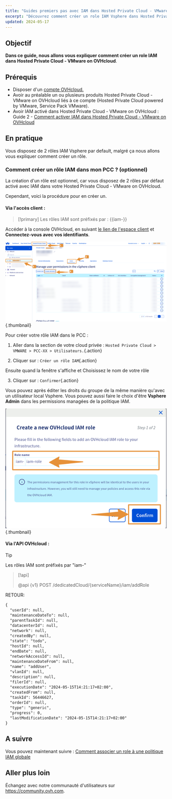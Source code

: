 ```yaml
---
title: "Guides premiers pas avec IAM dans Hosted Private Cloud - VMware on OVHcloud"
excerpt: "Découvrez comment créer un role IAM Vsphere dans Hosted Private Cloud - VMware on OVHcloud"
updated: 2024-05-17
---
```


## Objectif

**Dans ce guide, nous allons vous expliquer comment créer un role IAM dans Hosted Private Cloud - VMware on OVHcloud**.

## Prérequis

- Disposer d'un [compte OVHcloud.](/pages/account_and_service_management/account_information/ovhcloud-account-creation)
- Avoir au préalable un ou plusieurs produits Hosted Private Cloud - VMware on OVHcloud liés à ce compte (Hosted Private Cloud powered by VMware, Service Pack VMware).
- Avoir IAM activé dans Hosted Private Cloud - VMware on OVHcloud : Guide 2 - [Comment activer IAM dans Hosted Private Cloud - VMware on OVHcloud](/pages/hosted_private_cloud/hosted_private_cloud_powered_by_vmware/vmware_iam_activation)

## En pratique

Vous disposez de 2 rôles IAM Vsphere par default, malgré ça nous allons vous expliquer comment créer un rôle.

### Comment créer un rôle IAM dans mon PCC ? (optionnel)

La création d'un rôle est optionnel, car vous disposez de 2 rôles par défaut activé avec IAM dans votre Hosted Private Cloud - VMware on OVHcloud.  

Cependant, voici la procédure pour en créer un.

#### Via l'accès client :
> [!primary]
> Les rôles IAM sont préfixés par : {{iam-}}

Accéder à la console OVHcloud, en suivant [le lien de l'espace client](/links/manager) et **Connectez-vous avec vos identifiants**.

![IAM role add](images/iam_role_8.png){.thumbnail}

Pour créer votre rôle IAM dans le PCC : 

1. Aller dans la section de votre cloud privée : `Hosted Private Cloud > VMWARE > PCC-XX > Utilisateurs.`{.action}

2. Cliquer sur : `Créer un rôle IAM`{.action}
      
Ensuite quand la fenêtre s'affiche et Choisissez le nom de votre rôle

3. Cliquer sur : `Confirmer`{.action}

Vous pouvez après éditer les droits du groupe de la même manière qu'avec un utilisateur local Vsphere. Vous pouvez aussi faire le choix d'être **Vsphere Admin** dans les permissions managées de la politique IAM.

![IAM role add](images/iam_role_9.png){.thumbnail}

#### Via l'API OVHcloud : 

> [!TIP]
> Les rôles IAM sont préfixés par "iam-"

> [!api]
>
> @api {v1} POST /dedicatedCloud/{serviceName}/iam/addRole
>

RETOUR:
```Shell
{
  "userId": null,
  "maintenanceDateTo": null,
  "parentTaskId": null,
  "datacenterId": null,
  "network": null,
  "createdBy": null,
  "state": "todo",
  "hostId": null,
  "endDate": null,
  "networkAccessId": null,
  "maintenanceDateFrom": null,
  "name": "addUser",
  "vlanId": null,
  "description": null,
  "filerId": null,
  "executionDate": "2024-05-15T14:21:17+02:00",
  "createdFrom": null,
  "taskId": 56446627,
  "orderId": null,
  "type": "generic",
  "progress": 0,
  "lastModificationDate": "2024-05-15T14:21:17+02:00"
}
```

## A suivre
Vous pouvez maintenant suivre : [Comment associer un role à une politique IAM globale](/pages/hosted_private_cloud/hosted_private_cloud_powered_by_vmware/vmware_iam_role_policy)

## Aller plus loin

Échangez avec notre communauté d'utilisateurs sur <https://community.ovh.com>.

